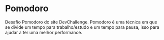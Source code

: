 # Pomodoro
Desafio Pomodoro do site DevChallenge.
Pomodoro é uma técnica em que se divide um tempo para trabalho/estudo e um tempo para pausa, isso para ajudar a ter uma melhor performance.
